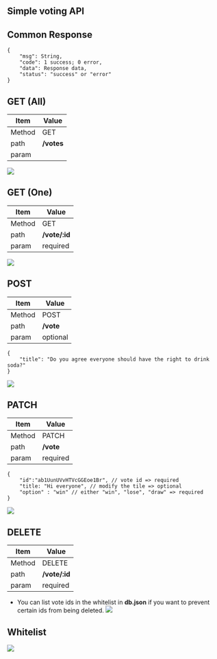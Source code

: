 ## Simple voting API

## Common Response

```json=
{
    "msg": String,
    "code": 1 success; 0 error,
    "data": Response data,
    "status": "success" or "error"
}
```

## GET (All)

| Item   | Value      |
| ------ | ---------- |
| Method | GET        |
| path   | **/votes** |
| param  |            |

![](https://i.imgur.com/vNDUJDj.jpg)

## GET (One)

| Item   | Value         |
| ------ | ------------- |
| Method | GET           |
| path   | **/vote/:id** |
| param  | required      |

![](https://i.imgur.com/4Q6ENwC.jpg)

## POST

| Item   | Value     |
| ------ | --------- |
| Method | POST      |
| path   | **/vote** |
| param  | optional  |

```json=
{
    "title": "Do you agree everyone should have the right to drink soda?"
}
```

![](https://i.imgur.com/z5a8N2b.jpg)

## PATCH

| Item   | Value     |
| ------ | --------- |
| Method | PATCH     |
| path   | **/vote** |
| param  | required  |

```json=
{
    "id":"ab1UunUVvHTVcGGEoe1Br", // vote id => required
    "title: "Hi everyone", // modify the tile => optional
    "option" : "win" // either "win", "lose", "draw" => required
}
```

![](https://i.imgur.com/G5v5SqY.jpg)

## DELETE

| Item   | Value         |
| ------ | ------------- |
| Method | DELETE        |
| path   | **/vote/:id** |
| param  | required      |

- You can list vote ids in the whitelist in **db.json** if you want to prevent certain ids from being deleted.
  ![](https://i.imgur.com/tf4cAVs.jpg)

## Whitelist

![](https://i.imgur.com/YHK1GYS.jpg)
